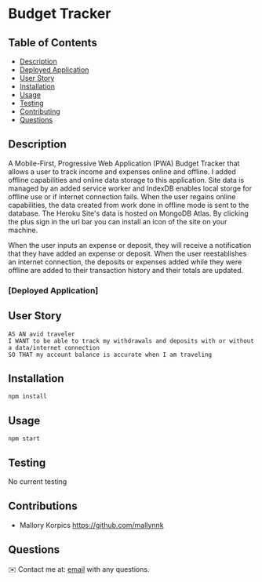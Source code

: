 # Budget Tracker

## Table of Contents
- [Description](#description)
- [Deployed Application](#deployed-aplication)
- [User Story](#user-story)
- [Installation](#installation)
- [Usage](#usage)
- [Testing](#testing)
- [Contributing](#contributing)
- [Questions](#questions)

## Description
A Mobile-First, Progressive Web Application (PWA) Budget Tracker that allows a user to track income and expenses online and offline. I added offline capabilities and online data storage to this application. Site data is managed by an added service worker and IndexDB enables local storge for offline use or if internet connection fails. When the user regains online capabilities, the data created from work done in offline mode is sent to the database. The Heroku Site's data is hosted on MongoDB Atlas. By clicking the plus sign in the url bar you can install an icon of the site on your machine.

When the user inputs an expense or deposit, they will receive a notification that they have added an expense or deposit. When the user reestablishes an internet connection, the deposits or expenses added while they were offline are added to their transaction history and their totals are updated. 


### [Deployed Application]


## User Story

```
AS AN avid traveler
I WANT to be able to track my withdrawals and deposits with or without a data/internet connection
SO THAT my account balance is accurate when I am traveling 
```
## Installation
`npm install`
  
## Usage
`npm start`

## Testing
No current testing

## Contributions
* Mallory Korpics https://github.com/mallynnk

## Questions
✉️ Contact me at: [email](mailto:mallory.korpics0@gmail.com) with any questions. 